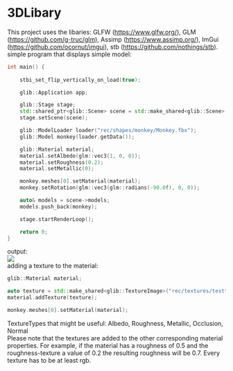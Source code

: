 # 3DLibary
This project uses the libaries: GLFW (https://www.glfw.org/), GLM (https://github.com/g-truc/glm), Assimp (https://www.assimp.org/), ImGui (https://github.com/ocornut/imgui), stb (https://github.com/nothings/stb). <br>
simple program that displays simple model:
```c++
int main() {
	
	stbi_set_flip_vertically_on_load(true);

	glib::Application app;

	glib::Stage stage;
	std::shared_ptr<glib::Scene> scene = std::make_shared<glib::Scene>("rec/textures/hdr/outdoor/Helipad.hdr");
	stage.setScene(scene);

	glib::ModelLoader loader("rec/shapes/monkey/Monkey.fbx");
	glib::Model monkey(loader.getData());

	glib::Material material;
	material.setAlbedo(glm::vec3(1, 0, 0));
	material.setRoughness(0.2);
	material.setMetallic(0);

	monkey.meshes[0].setMaterial(material);
	monkey.setRotation(glm::vec3(glm::radians(-90.0f), 0, 0));

	auto& models = scene->models;
	models.push_back(monkey);

	stage.startRenderLoop();

	return 0;
}
```
output: <br>
<image src="https://i.imgur.com/9BphM7J.png"> <br>
adding a texture to the material:
```c++
glib::Material material;

auto texture = std::make_shared<glib::TextureImage>("rec/textures/testtexture/TestTexture.png", glib::TextureType::Albedo);
material.addTexture(texture);

monkey.meshes[0].setMaterial(material);
```
TextureTypes that might be useful: Albedo, Roughness, Metallic, Occlusion, Normal <br>
Please note that the textures are added to the other corresponding material properties. For example, if the material has a roughness of 0.5 and the roughness-texture a value of 0.2 the resulting roughness will be 0.7. Every texture has to be at least rgb.<br>
